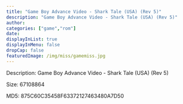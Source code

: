 ```yaml
---
title: "Game Boy Advance Video - Shark Tale (USA) (Rev 5)"
description: "Game Boy Advance Video - Shark Tale (USA) (Rev 5)"
author: 
categories: ["game","rom"]
date: 
displayInList: true
displayInMenu: false
dropCap: false
featuredImage: /img/miss/gamemiss.jpg
---
```


Description: Game Boy Advance Video - Shark Tale (USA) (Rev 5)

Size: 67108864

MD5: 875C60C35458F63372127463480A7D50


